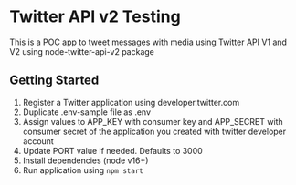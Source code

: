 # Twitter API v2 Testing

This is a POC app to tweet messages with media using Twitter API V1 and V2 using node-twitter-api-v2 package

## Getting Started

1. Register a Twitter application using developer.twitter.com
2. Duplicate .env-sample file as .env
3. Assign values to APP_KEY with consumer key and APP_SECRET with consumer secret of the application you created with twitter developer account
4. Update PORT value if needed. Defaults to 3000
5. Install dependencies (node v16+)
6. Run application using `npm start`
